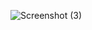 ![Screenshot (3)](https://user-images.githubusercontent.com/118598107/218300586-620eafeb-7def-492b-bc94-c9804fbd389d.png)
